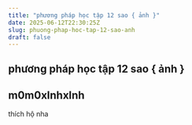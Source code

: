 ```yaml
---
title: "phương pháp học tập 12 sao { ảnh }"
date: 2025-06-12T22:30:25Z
slug: phuong-phap-hoc-tap-12-sao-anh
draft: false
---
```


## phương pháp học tập 12 sao { ảnh }

## m0m0xInhxInh

thích hộ nha